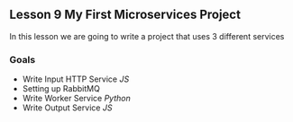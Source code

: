 Lesson 9 My First Microservices Project
---
In this lesson we are going to write a project that uses 3 different services

### Goals
* Write Input HTTP Service _JS_
* Setting up RabbitMQ
* Write Worker Service _Python_
* Write Output Service _JS_